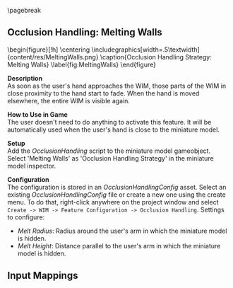 
\pagebreak

## Occlusion Handling: Melting Walls

\begin{figure}[!h]
    \centering
    \includegraphics[width=.5\textwidth]{content/res/MeltingWalls.png}
    \caption{Occlusion Handling Strategy: Melting Walls}
    \label{fig:MeltingWalls}
\end{figure}

**Description**  
As soon as the user's hand approaches the WIM, those parts of the WIM in close proximity to the hand start to fade. When the hand is moved elsewhere, the entire WIM is visible again.

**How to Use in Game**  
The user doesn't need to do anything to activate this feature. It will be automatically used when the user's hand is close to the miniature model.

**Setup**  
Add the *OcclusionHandling* script to the miniature model gameobject. Select 'Melting Walls' as 'Occlusion Handling Strategy' in the miniature model inspector.

**Configuration**  
The configuration is stored in an *OcclusionHandlingConfig* asset. Select an existing *OcclusionHandlingConfig* file or create a new one using the create menu. To do that, right-click anywhere on the project window and select `Create -> WIM -> Feature Configuration -> Occlusion Handling`. Settings to configure:

- *Melt Radius*: Radius around the user's arm in which the miniature model is hidden.
- *Melt Height*: Distance parallel to the user's arm in which the miniature model is hidden.

**Input Mappings**  
 -
